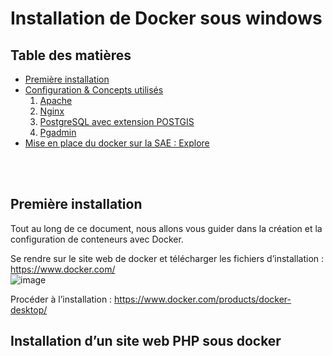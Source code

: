# Installation de Docker sous windows

 ## Table des matières 
 - [Première installation](#id-premiereInstallation) 
 - [Configuration & Concepts utilisés](#id-section2) 
   1. [Apache](#id-section2)
   2. [Nginx](#id-section2)
   3. [PostgreSQL avec extension POSTGIS](#id-section2)
   4. [Pgadmin](#id-section2)
 - [Mise en place du docker sur la SAE : Explore](#id-section2)

<br><br>
 ## Première installation
 
 Tout au long de ce document, nous allons vous guider dans la création et la configuration de conteneurs avec Docker.
 
Se rendre sur le site web de docker et télécharger les fichiers d’installation : 
https://www.docker.com/
<br>
![image](https://user-images.githubusercontent.com/120033089/228777236-4a0c1e44-8e10-4cd1-a994-9f270cbd5a6a.png)

Procéder à l’installation :
https://www.docker.com/products/docker-desktop/





 
## Installation d’un site web PHP sous docker



